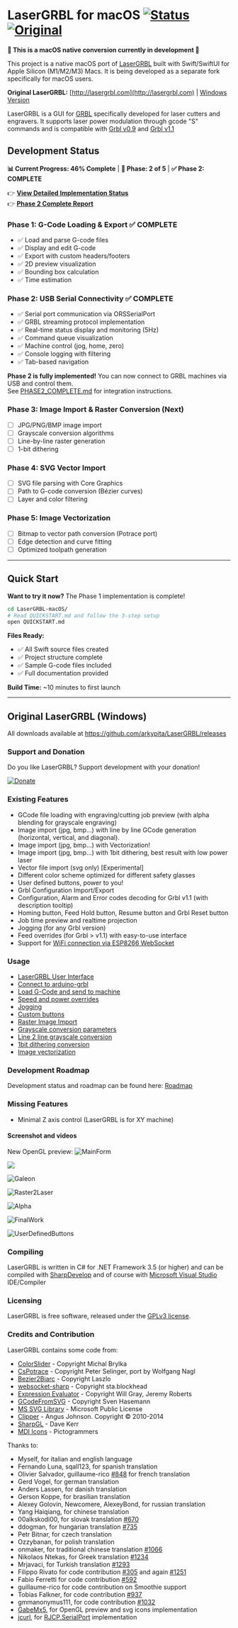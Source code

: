 # LaserGRBL for macOS [![Status](https://img.shields.io/badge/Status-In%20Development-orange.svg)](https://github.com) [![Original](https://img.shields.io/badge/Original-Windows%20App-blue.svg)](https://github.com/arkypita/LaserGRBL)

**🚧 This is a macOS native conversion currently in development 🚧**

This project is a native macOS port of [LaserGRBL](https://github.com/arkypita/LaserGRBL) built with Swift/SwiftUI for Apple Silicon (M1/M2/M3) Macs. It is being developed as a separate fork specifically for macOS users.

**Original LaserGRBL:** [http://lasergrbl.com](http://lasergrbl.com) | [Windows Version](https://github.com/arkypita/LaserGRBL)

LaserGRBL is a GUI for [GRBL](https://github.com/gnea/grbl/wiki) specifically developed for laser cutters and engravers. It supports laser power modulation through gcode "S" commands and is compatible with [Grbl v0.9](https://github.com/grbl/grbl/) and [Grbl v1.1](https://github.com/gnea/grbl/)

## Development Status

**📊 Current Progress: 46% Complete** | **📍 Phase: 2 of 5** | **✅ Phase 2: COMPLETE**

👉 **[View Detailed Implementation Status](IMPLEMENTATION_STATUS.md)**  
👉 **[Phase 2 Complete Report](LaserGRBL-macOS/PHASE2_COMPLETE.md)**

### Phase 1: G-Code Loading & Export ✅ COMPLETE
- ✅ Load and parse G-code files
- ✅ Display and edit G-code
- ✅ Export with custom headers/footers
- ✅ 2D preview visualization
- ✅ Bounding box calculation
- ✅ Time estimation

### Phase 2: USB Serial Connectivity ✅ COMPLETE
- ✅ Serial port communication via ORSSerialPort
- ✅ GRBL streaming protocol implementation
- ✅ Real-time status display and monitoring (5Hz)
- ✅ Command queue visualization
- ✅ Machine control (jog, home, zero)
- ✅ Console logging with filtering
- ✅ Tab-based navigation

**Phase 2 is fully implemented!** You can now connect to GRBL machines via USB and control them.  
See [PHASE2_COMPLETE.md](LaserGRBL-macOS/PHASE2_COMPLETE.md) for integration instructions.

### Phase 3: Image Import & Raster Conversion (Next)
- [ ] JPG/PNG/BMP image import
- [ ] Grayscale conversion algorithms
- [ ] Line-by-line raster generation
- [ ] 1-bit dithering

### Phase 4: SVG Vector Import
- [ ] SVG file parsing with Core Graphics
- [ ] Path to G-code conversion (Bézier curves)
- [ ] Layer and color filtering

### Phase 5: Image Vectorization
- [ ] Bitmap to vector path conversion (Potrace port)
- [ ] Edge detection and curve fitting
- [ ] Optimized toolpath generation

---

## Quick Start

**Want to try it now?** The Phase 1 implementation is complete!

```bash
cd LaserGRBL-macOS/
# Read QUICKSTART.md and follow the 3-step setup
open QUICKSTART.md
```

**Files Ready:**
- ✅ All Swift source files created
- ✅ Project structure complete
- ✅ Sample G-code files included
- ✅ Full documentation provided

**Build Time:** ~10 minutes to first launch

---

## Original LaserGRBL (Windows)

All downloads available at https://github.com/arkypita/LaserGRBL/releases

### Support and Donation

Do you like LaserGRBL? Support development with your donation!

[![Donate](https://www.paypalobjects.com/en_US/i/btn/btn_donateCC_LG.gif)](https://www.paypal.com/donate?business=4WQX8HUBXRVUU&no_recurring=0&item_name=LaserGRBL&currency_code=EUR)

### Existing Features

- GCode file loading with engraving/cutting job preview (with alpha blending for grayscale engraving)
- Image import (jpg, bmp...) with line by line GCode generation (horizontal, vertical, and diagonal).
- Image import (jpg, bmp...) with Vectorization!
- Image import (jpg, bmp...) with 1bit dithering, best result with low power laser
- Vector file import (svg only) [Experimental]
- Different color scheme optimized for different safety glasses
- User defined buttons, power to you!
- Grbl Configuration Import/Export
- Configuration, Alarm and Error codes decoding for Grbl v1.1 (with description tooltip)
- Homing button, Feed Hold button, Resume button and Grbl Reset button
- Job time preview and realtime projection
- Jogging (for any Grbl version)
- Feed overrides (for Grbl > v1.1) with easy-to-use interface
- Support for [WiFi connection via ESP8266 WebSocket](http://lasergrbl.com/en/usage/wifi-with-esp8266/)

### Usage

* [LaserGRBL User Interface](http://lasergrbl.com/usage/user-interface/)
* [Connect to arduino-grbl](http://lasergrbl.com/usage/arduino-connection/)
* [Load G-Code and send to machine](http://lasergrbl.com/usage/load-and-send/)
* [Speed and power overrides](http://lasergrbl.com/usage/overrides/)
* [Jogging](http://lasergrbl.com/usage/jogging/)
* [Custom buttons](http://lasergrbl.com/usage/custom-buttons/)
* [Raster Image Import](http://lasergrbl.com/usage/raster-image-import/)
* [Grayscale conversion parameters](http://lasergrbl.com/usage/raster-image-import/import-parameters/)
* [Line 2 line grayscale conversion](http://lasergrbl.com/usage/raster-image-import/line-to-line-tool/)
* [1bit dithering conversion](http://lasergrbl.com/usage/raster-image-import/dithering-tool/)
* [Image vectorization](http://lasergrbl.com/usage/raster-image-import/vectorization-tool/)

### Development Roadmap

Development status and roadmap can be found here: [Roadmap](https://github.com/arkypita/LaserGRBL/issues/64)

### Missing Features

- Minimal Z axis control (LaserGRBL is for XY machine)

#### Screenshot and videos

New OpenGL preview:
![MainForm](https://github.com/GabeMx5/LaserGRBL/assets/86555013/49d042c3-369d-40cc-b4de-57e03a38842a)

[<img src="https://cloud.githubusercontent.com/assets/8782035/23578353/fba95768-00d4-11e7-9357-99c00a30631d.jpg">](https://www.youtube.com/watch?v=Uk2fGoNL3Yk)

![Galeon](https://cloud.githubusercontent.com/assets/8782035/21349915/dba84a5a-c6b4-11e6-965f-a74fd283267a.jpg)

![Raster2Laser](https://cloud.githubusercontent.com/assets/8782035/21425748/34400d46-c84b-11e6-99e5-6eb529a98f8f.jpg)

![Alpha](https://cloud.githubusercontent.com/assets/8782035/21351296/1df460c2-c6bc-11e6-8eee-4612bb7978fa.jpg)

![FinalWork](https://cloud.githubusercontent.com/assets/8782035/21907662/bbe988be-d910-11e6-9bdb-75b6e3404e0a.jpg)

![UserDefinedButtons](https://cloud.githubusercontent.com/assets/8782035/23375844/238e5f70-fd2a-11e6-8826-5ff7743bbea0.jpg)

### Compiling

LaserGRBL is written in C# for .NET Framework 3.5 (or higher) and can be compiled with [SharpDevelop](http://www.icsharpcode.net/opensource/sd/) and of course with [Microsoft Visual Studio](https://www.visualstudio.com) IDE/Compiler

### Licensing

LaserGRBL is free software, released under the [GPLv3 license](https://www.gnu.org/licenses/gpl-3.0.en.html).

### Credits and Contribution

LaserGRBL contains some code from:
- [ColorSlider](https://www.codeproject.com/articles/17395/owner-drawn-trackbar-slider) - Copyright Michal Brylka
- [CsPotrace](https://drawing3d.de/Downloads.aspx) - Copyright Peter Selinger, port by Wolfgang Nagl
- [Bezier2Biarc](https://github.com/domoszlai/bezier2biarc) - Copyright Laszlo
- [websocket-sharp](https://github.com/sta/websocket-sharp) - Copyright sta.blockhead
- [Expression Evaluator](https://github.com/vubiostat/expression.cs) - Copyright Will Gray, Jeremy Roberts
- [GCodeFromSVG](https://github.com/svenhb/GRBL-Plotter) - Copyright Sven Hasemann
- [MS SVG Library](https://archive.codeplex.com/?p=svg) - Microsoft Public License
- [Clipper](http://www.angusj.com/delphi/clipper.php) - Angus Johnson. Copyright © 2010-2014
- [SharpGL](https://github.com/dwmkerr/sharpgl) - Dave Kerr
- [MDI Icons](https://pictogrammers.com/library/mdi/) - Pictogrammers

Thanks to:
- Myself, for italian and english language
- Fernando Luna, sqall123, for spanish translation
- Olivier Salvador, guillaume-rico [#848](https://github.com/arkypita/LaserGRBL/pull/848) for french translation
- Gerd Vogel, for german translation
- Anders Lassen, for danish translation
- Gerson Koppe, for brasilian translation
- Alexey Golovin, Newcomere, AlexeyBond, for russian translation
- Yang Haiqiang, for chinese translation
- 00alkskodi00, for slovak translation [#670](https://github.com/arkypita/LaserGRBL/issues/670)
- ddogman, for hungarian translation [#735](https://github.com/arkypita/LaserGRBL/issues/735)
- Petr Bitnar, for czech translation
- Ozzybanan, for polish translation
- onmaker, for traditional chinese translation [#1066](https://github.com/arkypita/LaserGRBL/pull/1066)
- Nikolaos Ntekas, for Greek translation [#1234](https://github.com/arkypita/LaserGRBL/pull/1234)
- Mrjavaci, for Turkish translation [#1293](https://github.com/arkypita/LaserGRBL/pull/1293)
- Filippo Rivato for code contribution [#305](https://github.com/arkypita/LaserGRBL/pull/305) and again [#1251](https://github.com/arkypita/LaserGRBL/pull/1251)
- Fabio Ferretti for code contribution [#592](https://github.com/arkypita/LaserGRBL/pull/592)
- guillaume-rico for code contribution on Smoothie support
- Tobias Falkner, for code contribution [#937](https://github.com/arkypita/LaserGRBL/pull/937)
- gmmanonymus111, for code contribution [#1032](https://github.com/arkypita/LaserGRBL/pull/1032)
- [GabeMx5](https://github.com/GabeMx5), for OpenGL preview and svg icons implementation
- [jcurl](https://github.com/jcurl), for [RJCP.SerialPort](https://github.com/jcurl/RJCP.DLL.SerialPortStream) implementation
